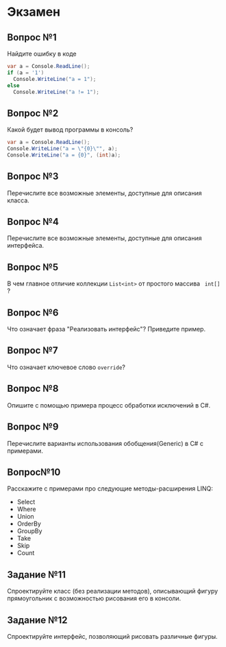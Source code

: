 # Экзамен

## Вопрос №1
Найдите ошибку в коде
```C#
var a = Console.ReadLine();
if (a = '1')
  Console.WriteLine("a = 1");
else
  Console.WriteLine("a != 1");
```

## Вопрос №2
Какой будет вывод программы в консоль?
```C#
var a = Console.ReadLine();
Console.WriteLine("a = \"{0}\"", a);
Console.WriteLine("a = {0}", (int)a);
```

## Вопрос №3
Перечислите все возможные элементы, доступные для описания класса.

## Вопрос №4
Перечислите все возможные элементы, доступные для описания интерфейса.

## Вопрос №5
В чем главное отличие коллекции ``` List<int> ``` от простого массива ``` int[]``` ?
  
## Вопрос №6
Что означает фраза "Реализовать интерфейс"? Приведите пример.

## Вопрос №7
Что означает ключевое слово ``` override ```?

## Вопрос №8
Опишите с помощью примера процесс обработки исключений в C#.

## Вопрос №9
Перечислите варианты использования обобщения(Generic) в C# с примерами.

## Вопрос№10
Расскажите с примерами про следующие методы-расширения LINQ:
* Select
* Where
* Union
* OrderBy
* GroupBy
* Take
* Skip
* Count

## Задание №11
Спроектируйте класс (без реализации методов), описывающий фигуру прямоугольник с возможностью рисования его в консоли.

## Задание №12
Спроектируйте интерфейс, позволяющий рисовать различные фигуры.
